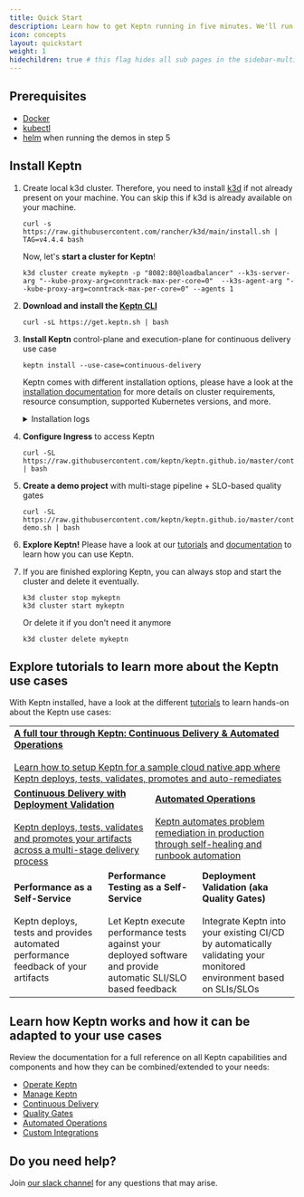 ```yaml
---
title: Quick Start
description: Learn how to get Keptn running in five minutes. We'll run Keptn on a local k3d cluster.
icon: concepts
layout: quickstart
weight: 1
hidechildren: true # this flag hides all sub pages in the sidebar-multicard.html
---
```



## Prerequisites
- [Docker](https://docker.com/)
- [kubectl](https://kubernetes.io/docs/tasks/tools/#kubectl)
- [helm](https://helm.sh/) when running the demos in step 5

## Install Keptn

1. Create local k3d cluster. Therefore, you need to install [k3d](https://k3d.io) if not already present on your machine. You can skip this if k3d is already available on your machine.
    ```
    curl -s https://raw.githubusercontent.com/rancher/k3d/main/install.sh | TAG=v4.4.4 bash
    ```

    Now, let's **start a cluster for Keptn**!
    ```
    k3d cluster create mykeptn -p "8082:80@loadbalancer" --k3s-server-arg "--kube-proxy-arg=conntrack-max-per-core=0"  --k3s-agent-arg "--kube-proxy-arg=conntrack-max-per-core=0" --agents 1
    ```

1. **Download and install the [Keptn CLI](../0.9.x/reference/cli)**

    ```
    curl -sL https://get.keptn.sh | bash
    ```

1. **Install Keptn** control-plane and execution-plane for continuous delivery use case

    ```
    keptn install --use-case=continuous-delivery
    ```

    Keptn comes with different installation options, please have a look at the [installation documentation](../0.9.x/operate) for more details on cluster requirements, resource consumption, supported Kubernetes versions, and more.

    <details><summary>Installation logs</summary>
    <p>The installation logs will print the following output:
    <pre>
    Installing Keptn ...
    Helm Chart used for Keptn installation: https://storage.googleapis.com/keptn-installer/keptn-0.9.2.tgz
    Start upgrading Helm Chart keptn in namespace keptn
    Finished upgrading Helm Chart keptn in namespace keptn
    Keptn control plane has been successfully set up on your cluster.
    Installing execution plane services for continuous-delivery use case.
    Start upgrading Helm Chart helm-service in namespace keptn
    Finished upgrading Helm Chart helm-service in namespace keptn
    Start upgrading Helm Chart jmeter-service in namespace keptn
    Finished upgrading Helm Chart jmeter-service in namespace keptn
    &nbsp;---------------------------------------------------
    &nbsp;* To quickly access Keptn, you can use a port-forward and then authenticate your Keptn CLI:
    &nbsp;- kubectl -n keptn port-forward service/api-gateway-nginx 8080:80
    &nbsp;- keptn auth --endpoint=http://localhost:8080/api --api-token=$(kubectl get secret keptn-api-token -n keptn -ojsonpath={.data.keptn-api-token} | base64 --decode)
    &nbsp;* Alternatively, follow the instructions provided at: https://keptn.sh/docs/0.9.x/operate/install/#authenticate-keptn-cli
    &nbsp;* To expose Keptn on a public endpoint, please continue with the installation guidelines provided at:
    &nbsp;- https://keptn.sh/docs/0.9.x/operate/install#install-keptn
    </pre>
    **There is no need to follow the instructions from the installation log - the quickstart guide will cover this!**
    </p>
    </details>

1. **Configure Ingress** to access Keptn
    ```
    curl -SL https://raw.githubusercontent.com/keptn/keptn.github.io/master/content/docs/quickstart/exposeKeptn.sh | bash
    ```


1. **Create a demo project** with multi-stage pipeline + SLO-based quality gates
    ```
    curl -SL https://raw.githubusercontent.com/keptn/keptn.github.io/master/content/docs/quickstart/get-demo.sh | bash
    ```

1. **Explore Keptn!** Please have a look at our [tutorials](https://tutorials.keptn.sh) and [documentation](../) to learn how you can use Keptn.

1. If you are finished exploring Keptn, you can always stop and start the cluster and delete it eventually.
    ```
    k3d cluster stop mykeptn
    k3d cluster start mykeptn
    ```

    Or delete it if you don't need it anymore
    ```
    k3d cluster delete mykeptn
    ```


## Explore tutorials to learn more about the Keptn use cases

With Keptn installed, have a look at the different [tutorials](https://tutorials.keptn.sh/) to learn hands-on about the Keptn use cases:

<table class="highlight-table">
  <tr>
    <td colspan="6">
      <a href="https://tutorials.keptn.sh/?cat=full-tour">
        <strong>A full tour through Keptn: Continuous Delivery & Automated Operations</strong><br><br>
        Learn how to setup Keptn for a sample cloud native app where Keptn deploys, tests, validates, promotes and auto-remediates
      </a>
    </td>
  </tr>
  <tr>
    <td colspan="3" width="50%">
      <a href="https://tutorials.keptn.sh/?cat=quality-gates">
        <strong>Continuous Delivery with Deployment Validation</strong><br><br>
        Keptn deploys, tests, validates and promotes your artifacts across a multi-stage delivery process
      </a>
    </td>
    <td colspan="3">
      <a href="https://tutorials.keptn.sh/?cat=automated-operations">
        <strong>Automated Operations</strong><br><br>
        Keptn automates problem remediation in production through self-healing and runbook automation
      </a>
    </td>
  </tr>
  <tr>
    <td colspan="2" width="33%">
        <strong>Performance as a Self-Service</strong><br><br>
        Keptn deploys, tests and provides automated performance feedback of your artifacts
    </td>
    <td colspan="2" width="33%">
        <strong>Performance Testing as a Self-Service</strong><br><br>
        Let Keptn execute performance tests against your deployed software and provide automatic SLI/SLO based feedback
    </td>
    <td colspan="2">
        <strong>Deployment Validation (aka Quality Gates)</strong><br><br>
        Integrate Keptn into your existing CI/CD by automatically validating your monitored environment based on SLIs/SLOs
    </td>
  </tr>
</table>

## Learn how Keptn works and how it can be adapted to your use cases

Review the documentation for a full reference on all Keptn capabilities and components and how they can be combined/extended to your needs:

- [Operate Keptn](../0.9.x/operate)
- [Manage Keptn](../0.9.x/manage)
- [Continuous Delivery](../0.9.x/continuous_delivery)
- [Quality Gates](../0.9.x/quality_gates)
- [Automated Operations](../0.9.x/automated_operations)
- [Custom Integrations](../0.9.x/integrations)

## Do you need help?

Join [our slack channel](https://slack.keptn.sh) for any questions that may arise.
